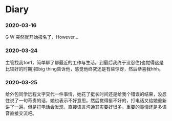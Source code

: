 # Diary

### 2020-03-16
G W 突然就开始报名了，However...

### 2020-03-24
主管找我1on1，简单聊了聊最近的工作与生活。到最后我终于没忍住(也觉得这是比较好的时期)把big thing告诉他，感觉他终究还是有些惊讶，然后恭喜我hhh。

### 2020-03-25
给外包同学远程文字交代一件事情，她花了挺长时间还是给我个错误的结果，没忍住说了一句苛责的话，她也表示不好意思。然后觉得挺不好的，打电话又给她重新讲了一遍。但是打电话会发现，直接语言沟通其实要好很多。重要的事情还是多语音直接交流吧。
